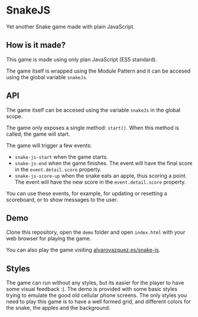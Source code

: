 # SnakeJS

Yet another Snake game made with plain JavaScript.

## How is it made?

This game is made using only plan JavaScript (ES5 standard).

The game itself is wrapped using the Module Pattern and it can be accesed using the global variable `snakeJs`.

## API

The game itself can be accesed using the variable `snakeJs` in the global scope.

The game only exposes a single method: `start()`. When this method is called, the game will start.

The game will trigger a few events:

 * `snake-js-start` when the game starts.
 * `snake-js-end` when the game finishes. The event will have the final score in the `event.detail.score` property.
 * `snake-js-score-up` when the snake eats an apple, thus scoring a point.  The event will have the new score in the `event.detail.score` property.

You can use these events, for example, for updating or resetting a scoreboard, or to show messages to the user.

## Demo

Clone this repository, open the `demo` folder and open `index.html` with your web browser for playing the game.

You can also play the game visiting [alvarovazquez.es/snake-js](http://www.alvarovazquez.es/snake-js/).

## Styles

The game can run without any styles, but its easier for the player to have some visual feedback :). The demo is provided with some basic styles trying to emulate the good old cellular phone screens. The only styles you need to play this game is to have a well formed grid, and different colors for the snake, the apples and the background.